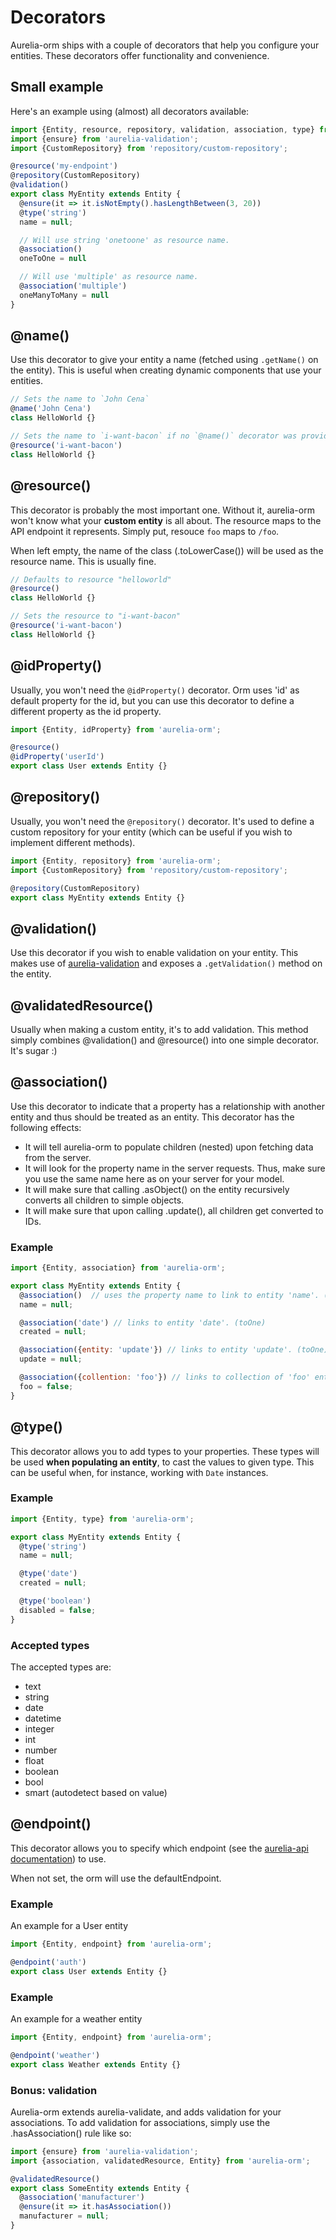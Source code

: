 # Decorators

Aurelia-orm ships with a couple of decorators that help you configure your entities. These decorators offer functionality and convenience.

## Small example

Here's an example using (almost) all decorators available:

```js
import {Entity, resource, repository, validation, association, type} from 'aurelia-orm';
import {ensure} from 'aurelia-validation';
import {CustomRepository} from 'repository/custom-repository';

@resource('my-endpoint')
@repository(CustomRepository)
@validation()
export class MyEntity extends Entity {
  @ensure(it => it.isNotEmpty().hasLengthBetween(3, 20))
  @type('string')
  name = null;

  // Will use string 'onetoone' as resource name.
  @association()
  oneToOne = null

  // Will use 'multiple' as resource name.
  @association('multiple')
  oneManyToMany = null
}
```

## @name()

Use this decorator to give your entity a name (fetched using `.getName()` on the entity). This is useful when creating dynamic components that use your entities.

```js
// Sets the name to `John Cena`
@name('John Cena')
class HelloWorld {}

// Sets the name to `i-want-bacon` if no `@name()` decorator was provided.  
@resource('i-want-bacon')
class HelloWorld {}
```

## @resource()

This decorator is probably the most important one. Without it, aurelia-orm won't know what your **custom entity** is all about. The resource maps to the API endpoint it represents. Simply put, resouce `foo` maps to `/foo`.

When left empty, the name of the class (.toLowerCase()) will be used as the resource name. This is usually fine.

```js
// Defaults to resource "helloworld"
@resource()
class HelloWorld {}

// Sets the resource to "i-want-bacon"
@resource('i-want-bacon')
class HelloWorld {}
```

## @idProperty()

Usually, you won't need the `@idProperty()` decorator. Orm uses 'id' as default property for the id, but you can use this decorator to define a different property as the id property.

```js
import {Entity, idProperty} from 'aurelia-orm';

@resource()
@idProperty('userId')
export class User extends Entity {}
```

## @repository()

Usually, you won't need the `@repository()` decorator. It's used to define a custom repository for your entity (which can be useful if you wish to implement different methods).

```js
import {Entity, repository} from 'aurelia-orm';
import {CustomRepository} from 'repository/custom-repository';

@repository(CustomRepository)
export class MyEntity extends Entity {}
```

## @validation()

Use this decorator if you wish to enable validation on your entity. This makes use of [aurelia-validation](https://github.com/aurelia/validation) and exposes a `.getValidation()` method on the entity.

## @validatedResource()

Usually when making a custom entity, it's to add validation. This method simply combines @validation() and @resource() into one simple decorator. It's sugar :)

## @association()

Use this decorator to indicate that a property has a relationship with another entity and thus should be treated as an entity. This decorator has the following effects:

* It will tell aurelia-orm to populate children (nested) upon fetching data from the server.
* It will look for the property name in the server requests. Thus, make sure you use the same name here as on your server for your model.
* It will make sure that calling .asObject() on the entity recursively converts all children to simple objects.
* It will make sure that upon calling .update(), all children get converted to IDs.

### Example

```js
import {Entity, association} from 'aurelia-orm';

export class MyEntity extends Entity {
  @association()  // uses the property name to link to entity 'name'. (toOne)
  name = null;

  @association('date') // links to entity 'date'. (toOne)
  created = null;

  @association({entity: 'update'}) // links to entity 'update'. (toOne)
  update = null;

  @association({collention: 'foo'}) // links to collection of 'foo' entities.  (toMany)
  foo = false;
}
```

## @type()

This decorator allows you to add types to your properties. These types will be used **when populating an entity**, to cast the values to given type. This can be useful when, for instance, working with `Date` instances.

### Example

```js
import {Entity, type} from 'aurelia-orm';

export class MyEntity extends Entity {
  @type('string')
  name = null;

  @type('date')
  created = null;

  @type('boolean')
  disabled = false;
}
```

### Accepted types

The accepted types are:

* text
* string
* date
* datetime
* integer
* int
* number
* float
* boolean
* bool
* smart (autodetect based on value)

## @endpoint()

This decorator allows you to specify which endpoint (see the [aurelia-api documentation](https://github.com/SpoonX/aurelia-api/blob/master/doc/getting-started.md#multiple-endpoints)) to use.

When not set, the orm will use the defaultEndpoint.

### Example

An example for a User entity

```js
import {Entity, endpoint} from 'aurelia-orm';

@endpoint('auth')
export class User extends Entity {}
```

### Example

An example for a weather entity

```js
import {Entity, endpoint} from 'aurelia-orm';

@endpoint('weather')
export class Weather extends Entity {}
```

### Bonus: validation

Aurelia-orm extends aurelia-validate, and adds validation for your associations.
To add validation for associations, simply use the .hasAssociation() rule like so:

```js
import {ensure} from 'aurelia-validation';
import {association, validatedResource, Entity} from 'aurelia-orm';

@validatedResource()
export class SomeEntity extends Entity {
  @association('manufacturer')
  @ensure(it => it.hasAssociation())
  manufacturer = null;
}
```
